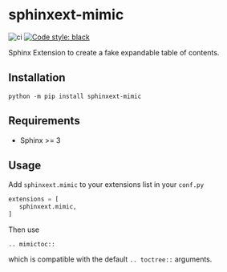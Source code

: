 # sphinxext-mimic
![ci](https://github.com/wpilibsuite/sphinxext-mimictoc/workflows/ci/badge.svg)
[![Code style: black](https://img.shields.io/badge/code%20style-black-000000.svg)](https://github.com/psf/black)

Sphinx Extension to create a fake expandable table of contents.

## Installation

`python -m pip install sphinxext-mimic`

## Requirements

- Sphinx >= 3

## Usage
Add `sphinxext.mimic` to your extensions list in your `conf.py`

```python
extensions = [
   sphinxext.mimic,
]
```

Then use

```
.. mimictoc::
```

which is compatible with the default `.. toctree::` arguments.
